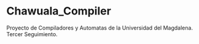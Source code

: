 # Chawuala_Compiler

Proyecto de Compiladores y Automatas de la Universidad del Magdalena.
Tercer Seguimiento.
